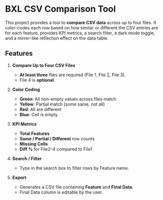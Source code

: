 # BXL CSV Comparison Tool

This project provides a tool to **compare CSV data** across up to four files. It color-codes each row based on how similar or different the CSV entries are for each feature, provides KPI metrics, a search filter, a dark mode toggle, and a mirror-like reflection effect on the data table.

## Features

1. **Compare Up to Four CSV Files**  
   - **At least three** files are required (File 1, File 2, File 3).  
   - File 4 is **optional**.

2. **Color Coding**  
   - **Green**: All non-empty values across files match  
   - **Yellow**: Partial match (some same, not all)  
   - **Red**: All are different  
   - **Blue**: Cell is empty  

3. **KPI Metrics**  
   - **Total Features**  
   - **Same / Partial / Different** row counts  
   - **Missing Cells**  
   - **Diff %** for File2–4 compared to File1  

4. **Search / Filter**  
   - Type in the search box to filter rows by Feature name.

5. **Export**  
   - Generates a CSV file containing **Feature** and **Final Data**.  
   - Final Data column is editable by the user.

